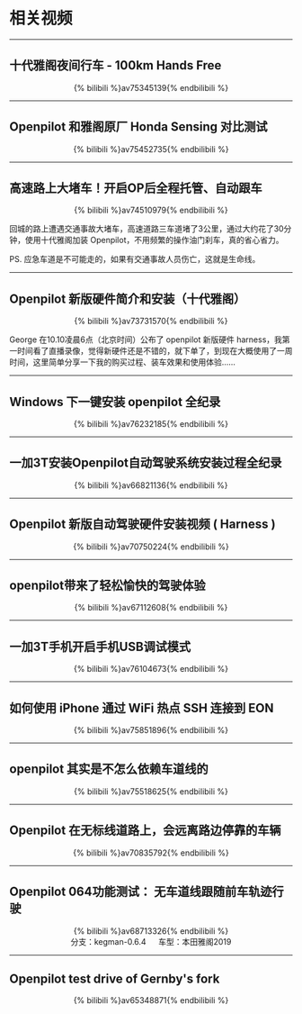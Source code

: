 # 相关视频

--------

## 十代雅阁夜间行车 - 100km Hands Free
<center>
{% bilibili %}av75345139{% endbilibili %}
</center>

--------

## Openpilot 和雅阁原厂 Honda Sensing 对比测试

<center>
{% bilibili %}av75452735{% endbilibili %}
</center>

--------
## 高速路上大堵车！开启OP后全程托管、自动跟车

<center>
{% bilibili %}av74510979{% endbilibili %}
</center>

回城的路上遭遇交通事故大堵车，高速道路三车道堵了3公里，通过大约花了30分钟，使用十代雅阁加装 Openpilot，不用频繁的操作油门刹车，真的省心省力。

PS. 应急车道是不可能走的，如果有交通事故人员伤亡，这就是生命线。

--------

## Openpilot 新版硬件简介和安装（十代雅阁）

<center>
{% bilibili %}av73731570{% endbilibili %}
</center>

George 在10.10凌晨6点（北京时间）公布了 openpilot 新版硬件 harness，我第一时间看了直播录像，觉得新硬件还是不错的，就下单了，到现在大概使用了一周时间，这里简单分享一下我的购买过程、装车效果和使用体验……

--------

## Windows 下一键安装 openpilot 全纪录

<center>
{% bilibili %}av76232185{% endbilibili %}
</center>

--------

## 一加3T安装Openpilot自动驾驶系统安装过程全纪录

<center>
{% bilibili %}av66821136{% endbilibili %}
</center>

--------


## Openpilot 新版自动驾驶硬件安装视频 ( Harness )
<center>
{% bilibili %}av70750224{% endbilibili %}
</center>

--------


## openpilot带来了轻松愉快的驾驶体验
<center>
{% bilibili %}av67112608{% endbilibili %}
</center>

--------



## 一加3T手机开启手机USB调试模式

<center>
{% bilibili %}av76104673{% endbilibili %}
</center>

--------

## 如何使用 iPhone 通过 WiFi 热点 SSH 连接到 EON

<center>
{% bilibili %}av75851896{% endbilibili %}
</center>

--------

## openpilot 其实是不怎么依赖车道线的

<center>
{% bilibili %}av75518625{% endbilibili %}
</center>

--------

## Openpilot 在无标线道路上，会远离路边停靠的车辆

<center>
{% bilibili %}av70835792{% endbilibili %}
</center>

--------


## Openpilot 064功能测试： 无车道线跟随前车轨迹行驶

 <center>
{% bilibili %}av68713326{% endbilibili %}
</center>
<center>
分支：kegman-0.6.4 &emsp; 车型：本田雅阁2019
</center>

--------


## Openpilot test drive of Gernby's fork

<center>
{% bilibili %}av65348871{% endbilibili %}
</center>

